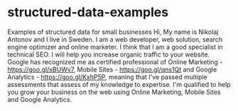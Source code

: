 # structured-data-examples
Examples of structured data for small businesses
Hi, 
My name is Nikolaj Antonov and I live in Sweden.
I am a web developer, web solution, search engine optimizer and online marketer. I think that I am a good specialist in technical SEO. I will help you increase organic traffic to your website. 
Google has recognized me as certified professional of Online Marketing - https://goo.gl/xBUWv7, Mobile Sites - https://goo.gl/qns1Qt and Google Analytics - https://goo.gl/KxhP5P, meaning that I've passed multiple assessments that assess of my knowledge to expertise. I'm qualified to help you grow your business on the web using Online Marketing, Mobile Sites and Google Analytics.
